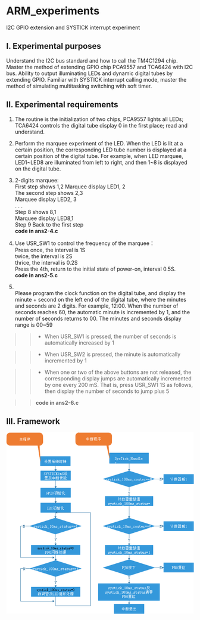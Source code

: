 # ARM_experiments

I2C GPIO extension and SYSTICK interrupt experiment




I. Experimental purposes
-----

Understand the I2C bus standard and how to call the TM4C1294 chip.
Master the method of extending GPIO chip PCA9557 and TCA6424 with I2C bus.
Ability to output illuminating LEDs and dynamic digital tubes by extending GPIO.
Familiar with SYSTICK interrupt calling mode, master the method of simulating multitasking switching with soft timer.




II. Experimental requirements
-----
1. The routine is the initialization of two chips, PCA9557 lights all LEDs; TCA6424 controls the digital tube display 0 in the first place; read and understand.
2. Perform the marquee experiment of the LED. When the LED is lit at a certain position, the corresponding LED tube number is displayed at a certain position of the digital tube. For example, when LED marquee, LED1\~LED8 are illuminated from left to right, and then 1~8 is displayed on the digital tube.
3. 2-digits marquee:<br>
    First step shows 1,2
    Marquee display LED1, 2                
    The second step shows 2,3         
    Marquee display LED2, 3       
    . . .       
    Step 8 shows 8,1    
    Marquee display LED8,1       
    Step 9 Back to the first step        
    **code in ans2-4.c**        

4. Use USR_SW1 to control the frequency of the marquee：<br>
Press once, the interval is 1S      
twice, the interval is 2S      
thrice, the interval is 0.2S          
Press the 4th, return to the initial state of power-on, interval 0.5S.         
**code in ans2-5.c**

5. <br>Please program the clock function on the digital tube, and display the minute + second on the left end of the digital tube, where the minutes and seconds are 2 digits. For example, 12:00.
When the number of seconds reaches 60, the automatic minute is incremented by 1, and the number of seconds returns to 00. The minutes and seconds display range is 00~59


>>* When USR_SW1 is pressed, the number of seconds is automatically increased by 1

>>* When USR_SW2 is pressed, the minute is automatically incremented by 1

>>* When one or two of the above buttons are not released, the corresponding display jumps are automatically incremented by one every 200 mS. That is, press USR_SW1 1S as follows, then display the number of seconds to jump plus 5


>> **code in ans2-6.c**

III. Framework
--------------------
![framework](https://github.com/DanDanZee/ARM_experiments/raw/master/img/framework.png)
